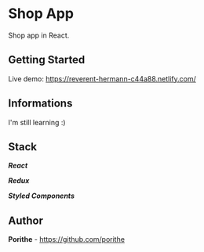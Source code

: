 # Shop App

Shop app in React.

## Getting Started

Live demo: https://reverent-hermann-c44a88.netlify.com/

## Informations

I'm still learning :)

## Stack

***React***

***Redux***

***Styled Components***

## Author

**Porithe** - https://github.com/porithe
